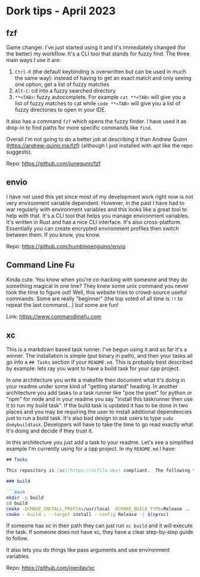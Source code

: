 # Dork tips - April 2023

## fzf

Game changer. I've just started using it and it's immediately changed (for the better) my workflow. It's a CLI tool that stands for fuzzy find. The three main ways I use it are:

1. `Ctrl-R` (the default keybinding is overwritten but can be used in much the same way): instead of having to get an exact match and only seeing one option, get a list of fuzzy matches
2. `Alt-C`: cd into a fuzzy searched directory
3. `**<TAB>`: fuzzy autocomplete. For example `cat **<TAB>` will give you a list of fuzzy matches to cat while `code **<TAB>` will give you a list of fuzzy directories to open in your IDE.

It also has a command `fzf` which opens the fuzzy finder. I have used it as drop-in to find paths for more specific commands like `find`.

Overall I'm not going to do a better job at describing it than Andrew Quinn (<https://andrew-quinn.me/fzf>) (although I just installed with apt like the repo suggests).

Repo: <https://github.com/junegunn/fzf>

## envio

I have not used this yet since most of my development work right now is not very environment variable dependent. However, in the past I have had to war regularly with environment variables and this looks like a great tool to help with that. It's a CLI tool that helps you manage environment variables. It's written in Rust and has a nice CLI interface. It's also cross-platform. Essentially you can create encrypted environment profiles then switch between them. If you know, you know.

Repo: <https://github.com/humblepenguinn/envio>

## Command Line Fu

Kinda cute. You know when you're co-hacking with someone and they do something magical in one line? They knew some unix command you never took the time to figure out! Well, this website tries to crowd-source useful commands. Some are really "beginner" (the top voted of all time is `!!` to repeat the last command...) but some are fun!

Link: <https://www.commandlinefu.com>

## xc

This is a markdown based task runner. I've begun using it and so far it's a winner. The installation is simple (put binary in path), and then your tasks all go into a `## Tasks` section if your `README.md`. This is probably best described by example: lets ray you want to have a build task for your cpp project.

In one architecture you write a makefile then document what it's doing in your readme under some kind of "getting started" heading. In another architecture you add tasks to a task runner like "poe the poet" for python or "npm" for node and in your readme you say "install this taskrunner then use it to run my build task". If the build task is updated it has to be done in two places and you may be requiring the user to install additional dependencies just to run a build task. It's also bad design to ask users to type `sudo domybuildtask`. Developers will have to take the time to go read exactly what it's doing and decide if they trust it.

In this architecture you just add a task to your readme. Let's see a simplified example I'm currently using for a cpp project. In my `README.md` I have:

```markdown
## Tasks

This repository is [xc](https://xcfile.dev) compliant.  The following tasks are available:

### build

```bash
mkdir -p build
cd build
cmake -DCMAKE_INSTALL_PREFIX=/usr/local -DCMAKE_BUILD_TYPE=Release ..
cmake --build . --target install --config Release -j $(nproc)
```

If someone has xc in their path they can just run `xc build` and it will execute the task. If someone does not have xc, they have a clear step-by-step guide to follow.

It also lets you do things like pass arguments and use environment variables.

Repo: <https://github.com/joerdav/xc>
